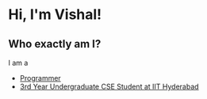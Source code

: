 # Hi, I'm Vishal!

## Who exactly am I?
I am a 
- [Programmer](https://github.com/SterbenVD?tab=repositories) 
- [3rd Year Undergraduate CSE Student at IIT Hyderabad](https://www.linkedin.com/in/vishal-devadiga-3667a7224/)
<!-- 
## Tech I use
![C](https://img.shields.io/badge/c-%2300599C.svg?style=for-the-badge&logo=c&logoColor=white)
![C++](https://img.shields.io/badge/c++-%2300599C.svg?style=for-the-badge&logo=c%2B%2B&logoColor=white)
![Python](https://img.shields.io/badge/python-%2300599C.svg?style=for-the-badge&logo=python&logoColor=white)
![Golang](https://img.shields.io/badge/golang-%2300599C.svg?style=for-the-badge&logo=go&logoColor=white)

![Shell Script](https://img.shields.io/badge/shell_script-%23000000.svg?style=for-the-badge&logo=gnu-bash&logoColor=white)
![Markdown](https://img.shields.io/badge/markdown-%23000000.svg?style=for-the-badge&logo=markdown&logoColor=white)

 -->